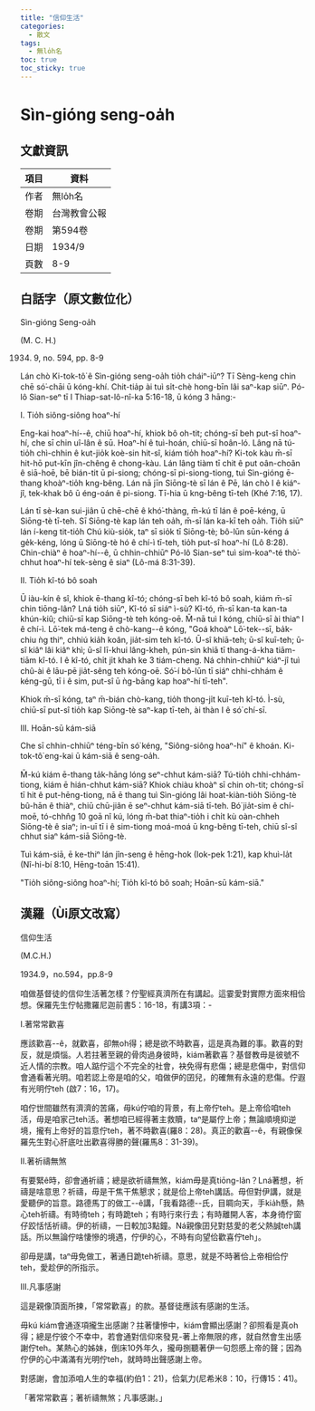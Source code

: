 ```yaml
---
title: "信仰生活"
categories:
  - 散文
tags:
  - 無lo̍h名
toc: true
toc_sticky: true
---
```


# Sìn-gióng seng-oa̍h

## 文獻資訊

| 項目 | 資料 |
|---|---|
| 作者 | 無lo̍h名 |
| 卷期 | 台灣教會公報 |
| 卷期 | 第594卷 |
| 日期 | 1934/9 |
| 頁數 | 8-9 |

## 白話字（原文數位化）

Sìn-gióng Seng-oa̍h

(M. C. H.)

1934. 9, no. 594, pp. 8-9

Lán chò Ki-tok-tô͘ ê Sìn-gióng seng-oa̍h tio̍h cháiⁿ-iūⁿ? Tī Sèng-keng chin chē só͘-chāi ū kóng-khí. Chit-tia̍p ài tuì si̍t-chè hong-bīn lâi saⁿ-kap siūⁿ. Pó-lô Sian-seⁿ tī I Thiap-sat-lô-nî-ka 5:16-18, ū kóng 3 hāng:-

I. Tio̍h siông-siông hoaⁿ-hí

Eng-kai hoaⁿ-hí--ê, chiū hoaⁿ-hí, khiok bô oh-tit; chóng-sī beh put-sî hoaⁿ-hí, che sī chin uî-lân ê sū. Hoaⁿ-hí ê tuì-hoán, chiū-sī hoân-ló. Lâng nā tú-tio̍h chì-chhin ê kut-jio̍k koè-sin hit-sî, kiám tio̍h hoaⁿ-hí? Ki-tok kàu m̄-sī hit-hō put-kīn jîn-chêng ê chong-kàu. Lán lâng tiàm tī chit ê put oân-choân ê siā-hoē, bē bián-tit ū pi-siong; chóng-sī pi-siong-tiong, tuì Sìn-gióng ē-thang khoàⁿ-tio̍h kng-bêng. Lán nā jīn Siōng-tè sī lán ê Pē, lán chò I ê kiáⁿ-jî, tek-khak bô ū éng-oán ê pi-siong. Tī-hia ū kng-bêng tī-teh (Khé 7:16, 17).

Lán tī sè-kan sui-jiân ū chē-chē ê khó͘-thàng, m̄-kú tī lán ê poē-kéng, ū Siōng-tè tī-teh. Sī Siōng-tè kap lán teh oa̍h, m̄-sī lán ka-kī teh oa̍h. Tio̍h siūⁿ lán í-keng tit-tio̍h Chú kiù-sio̍k, taⁿ sī sio̍k tī Siōng-tè; bô-lūn sūn-kéng á ge̍k-kéng, lóng ū Siōng-tè hó ê chí-ì tī-teh, tio̍h put-sî hoaⁿ-hí (Lô 8:28). Chin-chiàⁿ ê hoaⁿ-hí--ê, ū chhin-chhiūⁿ Pó-lô Sian-seⁿ tuì sim-koaⁿ-té thò͘-chhut hoaⁿ-hí tek-sèng ê siaⁿ (Lô-má 8:31-39).

II. Tio̍h kî-tó bô soah

Ū iàu-kín ê sî, khiok ē-thang kî-tó; chóng-sī beh kî-tó bô soah, kiám m̄-sī chin tiōng-lân? Lná tio̍h siūⁿ, Kî-tó sī siáⁿ ì-sù? Kî-tó, m̄-sī kan-ta kan-ta khún-kiû; chiū-sī kap Siōng-tè teh kóng-oē. M̄-nā tuì I kóng, chiū-sī ài thiaⁿ I ê chí-ì. Lō͘-tek má-teng ê chò-kang--ê kóng, "Goá khoàⁿ Lō͘-tek--sī, ba̍k-chiu ǹg thiⁿ, chhiú kia̍h koân, jia̍t-sim teh kî-tó. Ū-sî khiā-teh; ū-sî kuī-teh; ū-sî kiâⁿ lâi kiâⁿ khì; ū-sî lī-khui lâng-kheh, pún-sin khiā tī thang-á-kha tiām-tiām kî-tó. I ê kî-tó, chi̍t ji̍t khah ke 3 tiám-cheng. Ná chhin-chhiūⁿ kiáⁿ-jî tuì chû-ài ê lāu-pē jia̍t-sêng teh kóng-oē. Só͘-í bô-lūn tī siáⁿ chhi-chhám ê kéng-gū, tī i ê sim, put-sî ū ǹg-bāng kap hoaⁿ-hí tī-teh".

Khiok m̄-sī kóng, taⁿ m̄-bián chò-kang, tio̍h thong-ji̍t kuī-teh kî-tó. Ì-sù, chiū-sī put-sî tio̍h kap Siōng-tè saⁿ-kap tī-teh, ài thàn I ê só͘ chí-sī.

III. Hoān-sū kám-siā

Che sī chhin-chhiūⁿ téng-bīn só͘ kéng, "Siông-siông hoaⁿ-hí" ê khoán. Ki-tok-tô͘ eng-kai ū kám-siā ê seng-oa̍h.

M̄-kú kiám ē-thang ta̍k-hāng lóng seⁿ-chhut kám-siā? Tú-tio̍h chhi-chhám-tiong, kiám ē hián-chhut kám-siā? Khiok chiàu khoàⁿ sī chin oh-tit; chóng-sī tī hit ê put-hēng-tiong, nā ē thang tuì Sìn-gióng lâi hoat-kiàn-tio̍h Siōng-tè bû-hān ê thiàⁿ, chiū chū-jiân ē seⁿ-chhut kám-siā tī-teh. Bó͘ jia̍t-sim ê chí-moē, tó-chhn̂g 10 goā nî kú, lóng m̄-bat thiaⁿ-tio̍h i chi̍t kù oàn-chheh Siōng-tè ê siaⁿ; in-uī tī i ê sim-tiong moá-moá ū kng-bêng tī-teh, chiū sî-sî chhut siaⁿ kám-siā Siōng-tè.

Tuì kám-siā, ē ke-thiⁿ lán jîn-seng ê hēng-hok (Iok-pek 1:21), kap khuì-la̍t (Nî-hi-bí 8:10, Hēng-toān 15:41).

"Tio̍h siông-siông hoaⁿ-hí; Tio̍h kî-tó bô soah; Hoān-sū kám-siā."

## 漢羅（Ùi原文改寫）

信仰生活

(M.C.H.)

1934.9，no.594，pp.8-9

咱做基督徒的信仰生活著怎樣？佇聖經真濟所在有講起。這霎愛對實際方面來相佮想。保羅先生佇帖撒羅尼迦前書5：16-18，有講3項：-

I.著常常歡喜

應該歡喜--ê，就歡喜，卻無oh得；總是欲不時歡喜，這是真為難的事。歡喜的對反，就是煩惱。人若拄著至親的骨肉過身彼時，kiám著歡喜？基督教毋是彼號不近人情的宗教。咱人踮佇這个不完全的社會，袂免得有悲傷；總是悲傷中，對信仰會通看著光明。咱若認上帝是咱的父，咱做伊的囝兒，的確無有永遠的悲傷。佇遐有光明佇teh (啟7：16，17)。

咱佇世間雖然有濟濟的苦痛，毋kú佇咱的背景，有上帝佇teh。是上帝佮咱teh活，毋是咱家己teh活。著想咱已經得著主救贖，taⁿ是屬佇上帝；無論順境抑逆境，攏有上帝好的旨意佇teh，著不時歡喜(羅8：28)。真正的歡喜--ê，有親像保羅先生對心肝底吐出歡喜得勝的聲(羅馬8：31-39)。

II.著祈禱無煞

有要緊ê時，卻會通祈禱；總是欲祈禱無煞，kiám毋是真tiōng-lân？Lná著想，祈禱是啥意思？祈禱，毋是干焦干焦懇求；就是佮上帝teh講話。毋但對伊講，就是愛聽伊的旨意。路德馬丁的做工--ê講，「我看路德--氏，目睭向天，手kia̍h懸，熱心teh祈禱。有時徛teh；有時跪teh；有時行來行去；有時離開人客，本身徛佇窗仔跤恬恬祈禱。伊的祈禱，一日較加3點鐘。Ná親像囝兒對慈愛的老父熱誠teh講話。所以無論佇啥悽慘的境遇，佇伊的心，不時有向望佮歡喜佇teh」。

卻毋是講，taⁿ毋免做工，著通日跪teh祈禱。意思，就是不時著佮上帝相佮佇teh，愛趁伊的所指示。

III.凡事感謝

這是親像頂面所揀，「常常歡喜」的款。基督徒應該有感謝的生活。

毋kú kiám會通逐項攏生出感謝？拄著悽慘中，kiám會顯出感謝？卻照看是真oh得；總是佇彼个不幸中，若會通對信仰來發見-著上帝無限的疼，就自然會生出感謝佇teh。某熱心的姊妹，倒床10外年久，攏毋捌聽著伊一句怨慼上帝的聲；因為佇伊的心中滿滿有光明佇teh，就時時出聲感謝上帝。

對感謝，會加添咱人生的幸福(約伯1：21)，佮氣力(尼希米8：10，行傳15：41)。

「著常常歡喜；著祈禱無煞；凡事感謝。」
